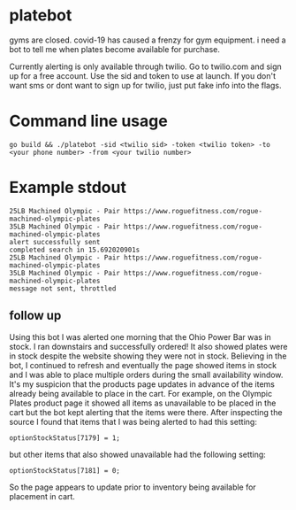 # platebot
gyms are closed. covid-19 has caused a frenzy for gym equipment. i need a bot to tell me when plates become available for purchase.

Currently alerting is only available through twilio. Go to twilio.com and sign up for a free account. Use the sid and token to use at launch. If you don't want sms or dont want to sign up for twilio, just put fake info into the flags. 

# Command line usage

```
go build && ./platebot -sid <twilio sid> -token <twilio token> -to <your phone number> -from <your twilio number>
```

# Example stdout

```
25LB Machined Olympic - Pair https://www.roguefitness.com/rogue-machined-olympic-plates
35LB Machined Olympic - Pair https://www.roguefitness.com/rogue-machined-olympic-plates
alert successfully sent
completed search in 15.692020901s
25LB Machined Olympic - Pair https://www.roguefitness.com/rogue-machined-olympic-plates
35LB Machined Olympic - Pair https://www.roguefitness.com/rogue-machined-olympic-plates
message not sent, throttled
```

## follow up
Using this bot I was alerted one morning that the Ohio Power Bar was in stock. I ran downstairs and successfully ordered! It also showed plates were in stock despite the website showing they were not in stock. Believing in the bot, I continued to refresh and eventually the page showed items in stock and I was able to place multiple orders during the small availability window. It's my suspicion that the products page updates in advance of the items already being available to place in the cart. For example, on the Olympic Plates product page it showed all items as unavailable to be placed in the cart but the bot kept alerting that the items were there. After inspecting the source I found that items that I was being alerted to had this setting:

```
optionStockStatus[7179] = 1;
```

but other items that also showed unavailable had the following setting:

```
optionStockStatus[7181] = 0;
```

So the page appears to update prior to inventory being available for placement in cart. 
